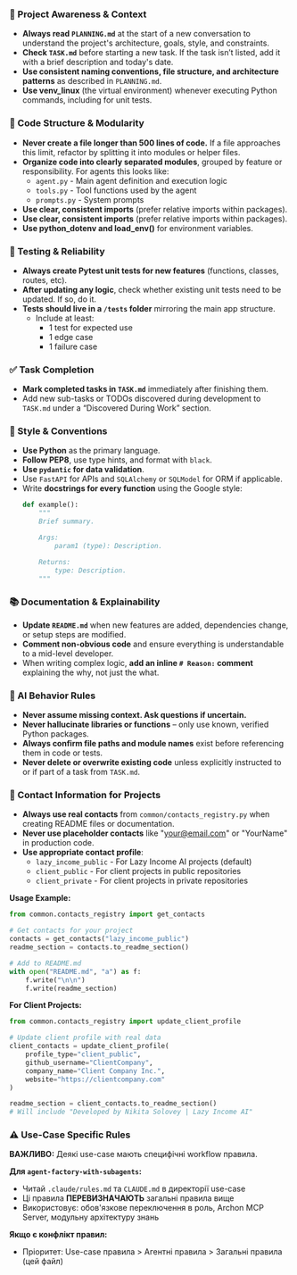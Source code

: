 ### 🔄 Project Awareness & Context
- **Always read `PLANNING.md`** at the start of a new conversation to understand the project's architecture, goals, style, and constraints.
- **Check `TASK.md`** before starting a new task. If the task isn’t listed, add it with a brief description and today's date.
- **Use consistent naming conventions, file structure, and architecture patterns** as described in `PLANNING.md`.
- **Use venv_linux** (the virtual environment) whenever executing Python commands, including for unit tests.

### 🧱 Code Structure & Modularity
- **Never create a file longer than 500 lines of code.** If a file approaches this limit, refactor by splitting it into modules or helper files.
- **Organize code into clearly separated modules**, grouped by feature or responsibility.
  For agents this looks like:
    - `agent.py` - Main agent definition and execution logic 
    - `tools.py` - Tool functions used by the agent 
    - `prompts.py` - System prompts
- **Use clear, consistent imports** (prefer relative imports within packages).
- **Use clear, consistent imports** (prefer relative imports within packages).
- **Use python_dotenv and load_env()** for environment variables.

### 🧪 Testing & Reliability
- **Always create Pytest unit tests for new features** (functions, classes, routes, etc).
- **After updating any logic**, check whether existing unit tests need to be updated. If so, do it.
- **Tests should live in a `/tests` folder** mirroring the main app structure.
  - Include at least:
    - 1 test for expected use
    - 1 edge case
    - 1 failure case

### ✅ Task Completion
- **Mark completed tasks in `TASK.md`** immediately after finishing them.
- Add new sub-tasks or TODOs discovered during development to `TASK.md` under a “Discovered During Work” section.

### 📎 Style & Conventions
- **Use Python** as the primary language.
- **Follow PEP8**, use type hints, and format with `black`.
- **Use `pydantic` for data validation**.
- Use `FastAPI` for APIs and `SQLAlchemy` or `SQLModel` for ORM if applicable.
- Write **docstrings for every function** using the Google style:
  ```python
  def example():
      """
      Brief summary.

      Args:
          param1 (type): Description.

      Returns:
          type: Description.
      """
  ```

### 📚 Documentation & Explainability
- **Update `README.md`** when new features are added, dependencies change, or setup steps are modified.
- **Comment non-obvious code** and ensure everything is understandable to a mid-level developer.
- When writing complex logic, **add an inline `# Reason:` comment** explaining the why, not just the what.

### 🧠 AI Behavior Rules
- **Never assume missing context. Ask questions if uncertain.**
- **Never hallucinate libraries or functions** – only use known, verified Python packages.
- **Always confirm file paths and module names** exist before referencing them in code or tests.
- **Never delete or overwrite existing code** unless explicitly instructed to or if part of a task from `TASK.md`.

### 📧 Contact Information for Projects
- **Always use real contacts** from `common/contacts_registry.py` when creating README files or documentation.
- **Never use placeholder contacts** like "your@email.com" or "YourName" in production code.
- **Use appropriate contact profile**:
  - `lazy_income_public` - For Lazy Income AI projects (default)
  - `client_public` - For client projects in public repositories
  - `client_private` - For client projects in private repositories

**Usage Example:**
```python
from common.contacts_registry import get_contacts

# Get contacts for your project
contacts = get_contacts("lazy_income_public")
readme_section = contacts.to_readme_section()

# Add to README.md
with open("README.md", "a") as f:
    f.write("\n\n")
    f.write(readme_section)
```

**For Client Projects:**
```python
from common.contacts_registry import update_client_profile

# Update client profile with real data
client_contacts = update_client_profile(
    profile_type="client_public",
    github_username="ClientCompany",
    company_name="Client Company Inc.",
    website="https://clientcompany.com"
)

readme_section = client_contacts.to_readme_section()
# Will include "Developed by Nikita Solovey | Lazy Income AI"
```

### ⚠️ Use-Case Specific Rules

**ВАЖЛИВО:** Деякі use-case мають специфічні workflow правила.

**Для `agent-factory-with-subagents`:**
- Читай `.claude/rules.md` та `CLAUDE.md` в директорії use-case
- Ці правила **ПЕРЕВИЗНАЧАЮТЬ** загальні правила вище
- Використовує: обов'язкове переключення в роль, Archon MCP Server, модульну архітектуру знань

**Якщо є конфлікт правил:**
- Пріоритет: Use-case правила > Агентні правила > Загальні правила (цей файл)